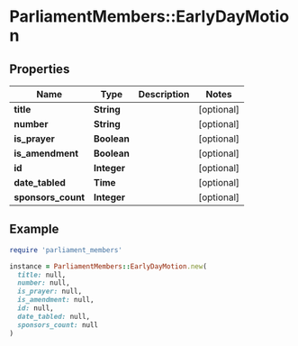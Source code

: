 # ParliamentMembers::EarlyDayMotion

## Properties

| Name | Type | Description | Notes |
| ---- | ---- | ----------- | ----- |
| **title** | **String** |  | [optional] |
| **number** | **String** |  | [optional] |
| **is_prayer** | **Boolean** |  | [optional] |
| **is_amendment** | **Boolean** |  | [optional] |
| **id** | **Integer** |  | [optional] |
| **date_tabled** | **Time** |  | [optional] |
| **sponsors_count** | **Integer** |  | [optional] |

## Example

```ruby
require 'parliament_members'

instance = ParliamentMembers::EarlyDayMotion.new(
  title: null,
  number: null,
  is_prayer: null,
  is_amendment: null,
  id: null,
  date_tabled: null,
  sponsors_count: null
)
```

